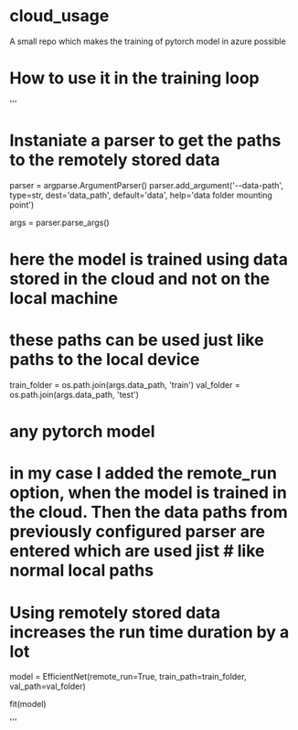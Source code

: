 # cloud_usage
A small repo which makes the training of pytorch model in azure possible

# How to use it in the training loop

'''
# Instaniate a parser to get the paths to the remotely stored data
parser = argparse.ArgumentParser()
parser.add_argument('--data-path', type=str,
                      dest='data_path',
                      default='data',
                      help='data folder mounting point')

args = parser.parse_args()

# here the model is trained using data stored in the cloud and not on the local machine
# these paths can be used just like paths to the local device
train_folder = os.path.join(args.data_path, 'train')
val_folder = os.path.join(args.data_path, 'test')


# any pytorch model
# in my case I added the remote_run option, when the model is trained in the cloud. Then the data paths from previously configured parser are entered which are used jist # like normal local paths
# Using remotely stored data increases the run time duration by a lot 
model = EfficientNet(remote_run=True, train_path=train_folder, val_path=val_folder)

fit(model)

'''
